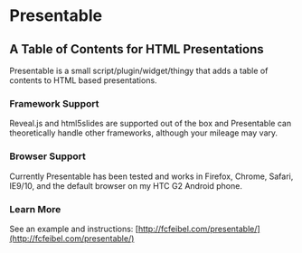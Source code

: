 # Presentable
## A Table of Contents for HTML Presentations

Presentable is a small script/plugin/widget/thingy that adds a table of contents to HTML based presentations.

### Framework Support
Reveal.js and html5slides are supported out of the box and Presentable can theoretically handle other frameworks, although your mileage may vary.

### Browser Support
Currently Presentable has been tested and works in Firefox, Chrome, Safari, IE9/10, and the default browser on my HTC G2 Android phone.

### Learn More
See an example and instructions: [http://fcfeibel.com/presentable/](http://fcfeibel.com/presentable/)

